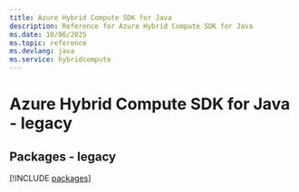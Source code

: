 ```yaml
---
title: Azure Hybrid Compute SDK for Java
description: Reference for Azure Hybrid Compute SDK for Java
ms.date: 10/06/2025
ms.topic: reference
ms.devlang: java
ms.service: hybridcompute
---
```

# Azure Hybrid Compute SDK for Java - legacy
## Packages - legacy
[!INCLUDE [packages](hybrid-compute-index.md)]